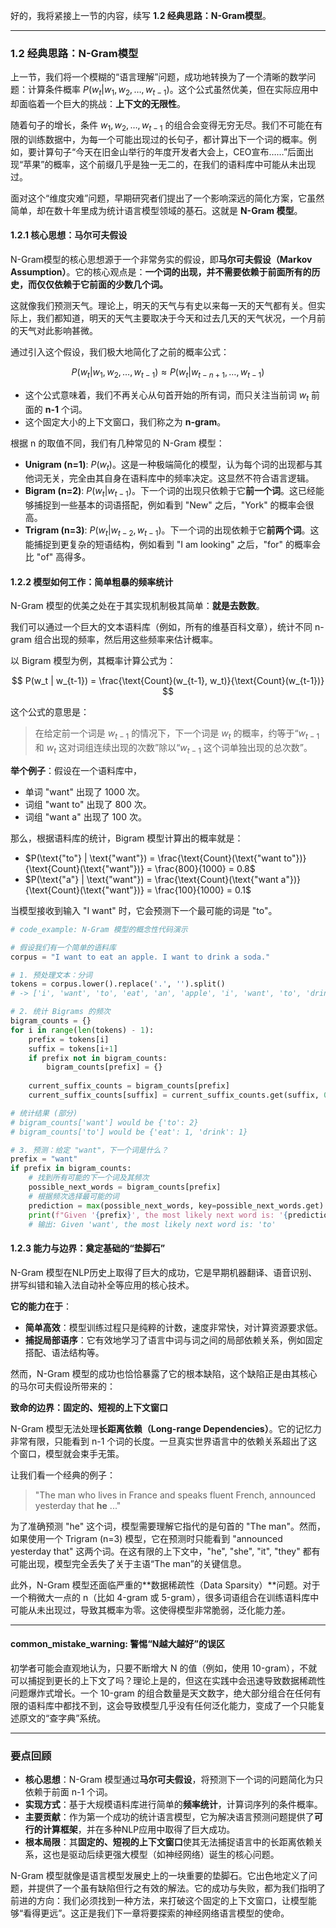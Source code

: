 好的，我将紧接上一节的内容，续写 **1.2 经典思路：N-Gram模型**。

***

### 1.2 经典思路：N-Gram模型

上一节，我们将一个模糊的“语言理解”问题，成功地转换为了一个清晰的数学问题：计算条件概率 $P(w_t | w_1, w_2, \dots, w_{t-1})$。这个公式虽然优美，但在实际应用中却面临着一个巨大的挑战：**上下文的无限性**。

随着句子的增长，条件 $w_1, w_2, \dots, w_{t-1}$ 的组合会变得无穷无尽。我们不可能在有限的训练数据中，为每一个可能出现过的长句子，都计算出下一个词的概率。例如，要计算句子“今天在旧金山举行的年度开发者大会上，CEO宣布……”后面出现“苹果”的概率，这个前缀几乎是独一无二的，在我们的语料库中可能从未出现过。

面对这个“维度灾难”问题，早期研究者们提出了一个影响深远的简化方案，它虽然简单，却在数十年里成为统计语言模型领域的基石。这就是 **N-Gram 模型**。

#### 1.2.1 核心思想：马尔可夫假设

N-Gram模型的核心思想源于一个非常务实的假设，即**马尔可夫假设（Markov Assumption）**。它的核心观点是：**一个词的出现，并不需要依赖于前面所有的历史，而仅仅依赖于它前面的少数几个词。**

这就像我们预测天气。理论上，明天的天气与有史以来每一天的天气都有关。但实际上，我们都知道，明天的天气主要取决于今天和过去几天的天气状况，一个月前的天气对此影响甚微。

通过引入这个假设，我们极大地简化了之前的概率公式：

$$
P(w_t | w_1, w_2, \dots, w_{t-1}) \approx P(w_t | w_{t-n+1}, \dots, w_{t-1})
$$

*   这个公式意味着，我们不再关心从句首开始的所有词，而只关注当前词 $w_t$ 前面的 **n-1** 个词。
*   这个固定大小的上下文窗口，我们称之为 **n-gram**。

根据 n 的取值不同，我们有几种常见的 N-Gram 模型：

*   **Unigram (n=1)**: $P(w_t)$。这是一种极端简化的模型，认为每个词的出现都与其他词无关，完全由其自身在语料库中的频率决定。这显然不符合语言逻辑。
*   **Bigram (n=2)**: $P(w_t | w_{t-1})$。下一个词的出现只依赖于它**前一个词**。这已经能够捕捉到一些基本的词语搭配，例如看到 "New" 之后，"York" 的概率会很高。
*   **Trigram (n=3)**: $P(w_t | w_{t-2}, w_{t-1})$。下一个词的出现依赖于它**前两个词**。这能捕捉到更复杂的短语结构，例如看到 "I am looking" 之后，"for" 的概率会比 "of" 高得多。

#### 1.2.2 模型如何工作：简单粗暴的频率统计

N-Gram 模型的优美之处在于其实现机制极其简单：**就是去数数**。

我们可以通过一个巨大的文本语料库（例如，所有的维基百科文章），统计不同 n-gram 组合出现的频率，然后用这些频率来估计概率。

以 Bigram 模型为例，其概率计算公式为：

$$
P(w_t | w_{t-1}) = \frac{\text{Count}(w_{t-1}, w_t)}{\text{Count}(w_{t-1})}
$$

这个公式的意思是：
> 在给定前一个词是 $w_{t-1}$ 的情况下，下一个词是 $w_t$ 的概率，约等于“$w_{t-1}$ 和 $w_t$ 这对词组连续出现的次数”除以“$w_{t-1}$ 这个词单独出现的总次数”。

**举个例子**：假设在一个语料库中，
*   单词 "want" 出现了 1000 次。
*   词组 "want to" 出现了 800 次。
*   词组 "want a" 出现了 100 次。

那么，根据语料库的统计，Bigram 模型计算出的概率就是：
*   $P(\text{"to"} | \text{"want"}) = \frac{\text{Count}(\text{"want to"})}{\text{Count}(\text{"want"})} = \frac{800}{1000} = 0.8$
*   $P(\text{"a"} | \text{"want"}) = \frac{\text{Count}(\text{"want a"})}{\text{Count}(\text{"want"})} = \frac{100}{1000} = 0.1$

当模型接收到输入 "I want" 时，它会预测下一个最可能的词是 "to"。

```python
# code_example: N-Gram 模型的概念性代码演示

# 假设我们有一个简单的语料库
corpus = "I want to eat an apple. I want to drink a soda."

# 1. 预处理文本：分词
tokens = corpus.lower().replace('.', '').split()
# -> ['i', 'want', 'to', 'eat', 'an', 'apple', 'i', 'want', 'to', 'drink', 'a', 'soda']

# 2. 统计 Bigrams 的频次
bigram_counts = {}
for i in range(len(tokens) - 1):
    prefix = tokens[i]
    suffix = tokens[i+1]
    if prefix not in bigram_counts:
        bigram_counts[prefix] = {}
    
    current_suffix_counts = bigram_counts[prefix]
    current_suffix_counts[suffix] = current_suffix_counts.get(suffix, 0) + 1

# 统计结果 (部分)
# bigram_counts['want'] would be {'to': 2}
# bigram_counts['to'] would be {'eat': 1, 'drink': 1}

# 3. 预测：给定 "want"，下一个词是什么？
prefix = "want"
if prefix in bigram_counts:
    # 找到所有可能的下一个词及其频次
    possible_next_words = bigram_counts[prefix]
    # 根据频次选择最可能的词
    prediction = max(possible_next_words, key=possible_next_words.get)
    print(f"Given '{prefix}', the most likely next word is: '{prediction}'")
    # 输出: Given 'want', the most likely next word is: 'to'
```

#### 1.2.3 能力与边界：奠定基础的“垫脚石”

N-Gram 模型在NLP历史上取得了巨大的成功，它是早期机器翻译、语音识别、拼写纠错和输入法自动补全等应用的核心技术。

**它的能力在于**：
*   **简单高效**：模型训练过程只是纯粹的计数，速度非常快，对计算资源要求低。
*   **捕捉局部语序**：它有效地学习了语言中词与词之间的局部依赖关系，例如固定搭配、语法结构等。

然而，N-Gram 模型的成功也恰恰暴露了它的根本缺陷，这个缺陷正是由其核心的马尔可夫假设所带来的：

**致命的边界：固定的、短视的上下文窗口**

N-Gram 模型无法处理**长距离依赖（Long-range Dependencies）**。它的记忆力非常有限，只能看到 n-1 个词的长度。一旦真实世界语言中的依赖关系超出了这个窗口，模型就会束手无策。

让我们看一个经典的例子：

> "The man who lives in France and speaks fluent French, announced yesterday that **he** ..."

为了准确预测 "he" 这个词，模型需要理解它指代的是句首的 "The man"。然而，如果使用一个 Trigram (n=3) 模型，它在预测时只能看到 "announced yesterday that" 这两个词。在这有限的上下文中，"he", "she", "it", "they" 都有可能出现，模型完全丢失了关于主语“The man”的关键信息。

此外，N-Gram 模型还面临严重的**数据稀疏性（Data Sparsity）**问题。对于一个稍微大一点的 n（比如 4-gram 或 5-gram），很多词语组合在训练语料库中可能从未出现过，导致其概率为零。这使得模型非常脆弱，泛化能力差。

---
#### **common_mistake_warning: 警惕“N越大越好”的误区**

初学者可能会直观地认为，只要不断增大 N 的值（例如，使用 10-gram），不就可以捕捉到更长的上下文了吗？理论上是的，但这在实践中会迅速导致数据稀疏性问题爆炸式增长。一个 10-gram 的组合数量是天文数字，绝大部分组合在任何有限的语料库中都找不到，这会导致模型几乎没有任何泛化能力，变成了一个只能复述原文的“查字典”系统。

---

### 要点回顾

*   **核心思想**：N-Gram 模型通过**马尔可夫假设**，将预测下一个词的问题简化为只依赖于前面 n-1 个词。
*   **实现方式**：基于大规模语料库进行简单的**频率统计**，计算词序列的条件概率。
*   **主要贡献**：作为第一个成功的统计语言模型，它为解决语言预测问题提供了**可行的计算框架**，并在多种NLP应用中取得了巨大成功。
*   **根本局限**：其**固定的、短视的上下文窗口**使其无法捕捉语言中的长距离依赖关系，这也是驱动后续更强大模型（如神经网络）诞生的核心问题。

N-Gram 模型就像是语言模型发展史上的一块重要的垫脚石。它出色地定义了问题，并提供了一个虽有缺陷但行之有效的解法。它的成功与失败，都为我们指明了前进的方向：我们必须找到一种方法，来打破这个固定的上下文窗口，让模型能够“看得更远”。这正是我们下一章将要探索的神经网络语言模型的使命。